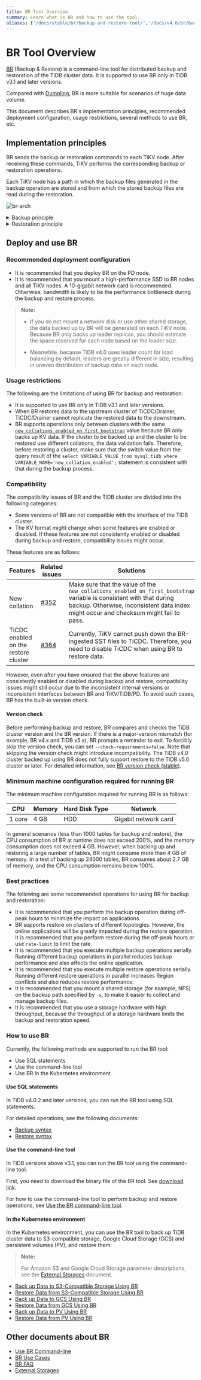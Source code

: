 ```yaml
---
title: BR Tool Overview
summary: Learn what is BR and how to use the tool.
aliases: ['/docs/stable/br/backup-and-restore-tool/','/docs/v4.0/br/backup-and-restore-tool/','/docs/stable/reference/tools/br/br/']
---
```


# BR Tool Overview

[BR](http://github.com/pingcap/br) (Backup & Restore) is a command-line tool for distributed backup and restoration of the TiDB cluster data. It is supported to use BR only in TiDB v3.1 and later versions.

Compared with [Dumpling](/dumpling-overview.md), BR is more suitable for scenarios of huge data volume.

This document describes BR's implementation principles, recommended deployment configuration, usage restrictions, several methods to use BR, etc.

## Implementation principles

BR sends the backup or restoration commands to each TiKV node. After receiving these commands, TiKV performs the corresponding backup or restoration operations.

Each TiKV node has a path in which the backup files generated in the backup operation are stored and from which the stored backup files are read during the restoration.

![br-arch](/media/br-arch.png)

<details>

<summary>Backup principle</summary>

When BR performs a backup operation, it first obtains the following information from PD:

- The current TS (timestamp) as the time of the backup snapshot
- The TiKV node information of the current cluster

According to these information, BR starts a TiDB instance internally to obtain the database or table information corresponding to the TS, and filters out the system databases (`information_schema`, `performance_schema`, `mysql`) at the same time.

According to the backup sub-command, BR adopts the following two types of backup logic:

- Full backup: BR traverses all the tables and constructs the KV range to be backed up according to each table.
- Single table backup: BR constructs the KV range to be backed up according a single table.

Finally, BR collects the KV range to be backed up and sends the complete backup request to the TiKV node of the cluster.

The structure of the request:

```
BackupRequest{
    ClusterId,      // The cluster ID.
    StartKey,       // The starting key of the backup (backed up).
    EndKey,         // The ending key of the backup (not backed up).
    StartVersion,   // The version of the last backup snapshot, used for the incremental backup.
    EndVersion,     // The backup snapshot time.
    StorageBackend, // The path where backup files are stored.
    RateLimit,      // Backup speed (MB/s).
}
```

After receiving the backup request, the TiKV node traverses all Region leaders on the node to find the Regions that overlap with the KV ranges in this request. The TiKV node backs up some or all of the data within the range, and generates the corresponding SST file.

After finishing backing up the data of the corresponding Region, the TiKV node returns the metadata to BR. BR collects the metadata and stores it in the `backupmeta` file which is used for restoration.

If `StartVersion` is not `0`, the backup is seen as an incremental backup. In addition to KVs, BR also collects DDLs between `[StartVersion, EndVersion)`. During data restoration, these DDLs are restored first.

If checksum is enabled when you execute the backup command, BR calculates the checksum of each backed up table for data check.

### Types of backup files

Two types of backup files are generated in the path where backup files are stored:

- **The SST file**: stores the data that the TiKV node backed up.
- **The `backupmeta` file**: stores the metadata of this backup operation, including the number, the key range, the size, and the Hash (sha256) value of the backup files.
- **The `backup.lock` file**: prevents multiple backup operations from storing data to the same directory.

### The format of the SST file name

The SST file is named in the format of `storeID_regionID_regionEpoch_keyHash_cf`, where

- `storeID` is the TiKV node ID;
- `regionID` is the Region ID;
- `regionEpoch` is the version number of the Region;
- `keyHash` is the Hash (sha256) value of the startKey of a range, which ensures the uniqueness of a key;
- `cf` indicates the [Column Family](/tune-tikv-memory-performance.md) of RocksDB (`default` or `write` by default).

</details>

<details>

<summary>Restoration principle</summary>

During the data restoration process, BR performs the following tasks in order:

1. It parses the `backupmeta` file in the backup path, and then starts a TiDB instance internally to create the corresponding databases and tables based on the parsed information.

2. It aggregates the parsed SST files according to the tables.

3. It pre-splits Regions according to the key range of the SST file so that every Region corresponds to at least one SST file.

4. It traverses each table to be restored and the SST file corresponding to each tables.

5. It finds the Region corresponding to the SST file and sends a request to the corresponding TiKV node for downloading the file. Then it sends a request for loading the file after the file is successfully downloaded.

After TiKV receives the request to load the SST file, TiKV uses the Raft mechanism to ensure the strong consistency of the SST data. After the downloaded SST file is loaded successfully, the file is deleted asynchronously.

After the restoration operation is completed, BR performs a checksum calculation on the restored data to compare the stored data with the backed up data.

</details>

## Deploy and use BR

### Recommended deployment configuration

- It is recommended that you deploy BR on the PD node.
- It is recommended that you mount a high-performance SSD to BR nodes and all TiKV nodes. A 10-gigabit network card is recommended. Otherwise, bandwidth is likely to be the performance bottleneck during the backup and restore process.

> **Note:**
>
> - If you do not mount a network disk or use other shared storage, the data backed up by BR will be generated on each TiKV node. Because BR only backs up leader replicas, you should estimate the space reserved for each node based on the leader size.
>
> - Meanwhile, because TiDB v4.0 uses leader count for load balancing by default, leaders are greatly different in size, resulting in uneven distribution of backup data on each node.

### Usage restrictions

The following are the limitations of using BR for backup and restoration:

- It is supported to use BR only in TiDB v3.1 and later versions.
- When BR restores data to the upstream cluster of TiCDC/Drainer, TiCDC/Drainer cannot replicate the restored data to the downstream.
- BR supports operations only between clusters with the same [`new_collations_enabled_on_first_bootstrap`](/character-set-and-collation.md#collation-support-framework) value because BR only backs up KV data. If the cluster to be backed up and the cluster to be restored use different collations, the data validation fails. Therefore, before restoring a cluster, make sure that the switch value from the query result of the `select VARIABLE_VALUE from mysql.tidb where VARIABLE_NAME='new_collation_enabled';` statement is consistent with that during the backup process.

### Compatibility

The compatibility issues of BR and the TiDB cluster are divided into the following categories:

+ Some versions of BR are not compatible with the interface of the TiDB cluster.
+ The KV format might change when some features are enabled or disabled. If these features are not consistently enabled or disabled during backup and restore, compatibility issues might occur.

These features are as follows:

| Features | Related issues | Solutions |
|  ----  | ----  | ----- |
| New collation  | [#352](https://github.com/pingcap/br/issues/352)       |  Make sure that the value of the `new_collations_enabled_on_first_bootstrap` variable is consistent with that during backup. Otherwise, inconsistent data index might occur and checksum might fail to pass. |
| TiCDC enabled on the restore cluster | [#364](https://github.com/pingcap/br/issues/364#issuecomment-646813965) | Currently, TiKV cannot push down the BR-ingested SST files to TiCDC. Therefore, you need to disable TiCDC when using BR to restore data. |

However, even after you have ensured that the above features are consistently enabled or disabled during backup and restore, compatibility issues might still occur due to the inconsistent internal versions or inconsistent interfaces between BR and TiKV/TiDB/PD. To avoid such cases, BR has the built-in version check.

#### Version check

Before performing backup and restore, BR compares and checks the TiDB cluster version and the BR version. If there is a major-version mismatch (for example, BR v4.x and TiDB v5.x), BR prompts a reminder to exit. To forcibly skip the version check, you can set `--check-requirements=false`. Note that skipping the version check might introduce incompatibility. The TiDB v4.0 cluster backed up using BR does not fully support restore to the TiDB v5.0 cluster or later. For detailed information, see [BR version check (stable)](https://docs.pingcap.com/tidb/stable/backup-and-restore-tool#version-check).

### Minimum machine configuration required for running BR

The minimum machine configuration required for running BR is as follows:

| CPU | Memory | Hard Disk Type | Network |
| --- | --- | --- | --- |
| 1 core | 4 GB | HDD | Gigabit network card |

In general scenarios (less than 1000 tables for backup and restore), the CPU consumption of BR at runtime does not exceed 200%, and the memory consumption does not exceed 4 GB. However, when backing up and restoring a large number of tables, BR might consume more than 4 GB of memory. In a test of backing up 24000 tables, BR consumes about 2.7 GB of memory, and the CPU consumption remains below 100%.

### Best practices

The following are some recommended operations for using BR for backup and restoration:

- It is recommended that you perform the backup operation during off-peak hours to minimize the impact on applications.
- BR supports restore on clusters of different topologies. However, the online applications will be greatly impacted during the restore operation. It is recommended that you perform restore during the off-peak hours or use `rate-limit` to limit the rate.
- It is recommended that you execute multiple backup operations serially. Running different backup operations in parallel reduces backup performance and also affects the online application.
- It is recommended that you execute multiple restore operations serially. Running different restore operations in parallel increases Region conflicts and also reduces restore performance.
- It is recommended that you mount a shared storage (for example, NFS) on the backup path specified by `-s`, to make it easier to collect and manage backup files.
- It is recommended that you use a storage hardware with high throughput, because the throughput of a storage hardware limits the backup and restoration speed.

### How to use BR

Currently, the following methods are supported to run the BR tool:

- Use SQL statements
- Use the command-line tool
- Use BR In the Kubernetes environment

#### Use SQL statements

In TiDB v4.0.2 and later versions, you can run the BR tool using SQL statements.

For detailed operations, see the following documents:

- [Backup syntax](/sql-statements/sql-statement-backup.md#backup)
- [Restore syntax](/sql-statements/sql-statement-restore.md#restore)

#### Use the command-line tool

In TiDB versions above v3.1, you can run the BR tool using the command-line tool.

First, you need to download the binary file of the BR tool. See [download link](/download-ecosystem-tools.md#br-backup-and-restore).

For how to use the command-line tool to perform backup and restore operations, see [Use the BR command-line tool](/br/use-br-command-line-tool.md).

#### In the Kubernetes environment

In the Kubernetes environment, you can use the BR tool to back up TiDB cluster data to S3-compatible storage, Google Cloud Storage (GCS) and persistent volumes (PV), and restore them:

> **Note:**
>
> For Amazon S3 and Google Cloud Storage parameter descriptions, see the [External Storages](/br/backup-and-restore-storages.md#url-parameters) document.

- [Back up Data to S3-Compatible Storage Using BR](https://docs.pingcap.com/tidb-in-kubernetes/stable/backup-to-aws-s3-using-br)
- [Restore Data from S3-Compatible Storage Using BR](https://docs.pingcap.com/tidb-in-kubernetes/stable/restore-from-aws-s3-using-br)
- [Back up Data to GCS Using BR](https://docs.pingcap.com/tidb-in-kubernetes/stable/backup-to-gcs-using-br)
- [Restore Data from GCS Using BR](https://docs.pingcap.com/tidb-in-kubernetes/stable/restore-from-gcs-using-br)
- [Back up Data to PV Using BR](https://docs.pingcap.com/tidb-in-kubernetes/stable/backup-to-pv-using-br)
- [Restore Data from PV Using BR](https://docs.pingcap.com/tidb-in-kubernetes/stable/restore-from-pv-using-br)

## Other documents about BR

- [Use BR Command-line](/br/use-br-command-line-tool.md)
- [BR Use Cases](/br/backup-and-restore-use-cases.md)
- [BR FAQ](/br/backup-and-restore-faq.md)
- [External Storages](/br/backup-and-restore-storages.md)
